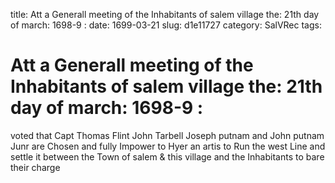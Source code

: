 title: Att a Generall meeting of the Inhabitants of salem village the: 21th day of march: 1698-9 :
date: 1699-03-21
slug: d1e11727
category: SalVRec
tags: 


<div markdown class="doc" id="d1e11727">


# Att a Generall meeting of the Inhabitants of salem village the: 21th day of march: 1698-9 : 

voted that Capt Thomas Flint John Tarbell Joseph putnam and John putnam Junr are Chosen and fully Impower to Hyer an artis to Run the west Line and settle it between the Town of salem & this village and the Inhabitants to bare their charge
</div>